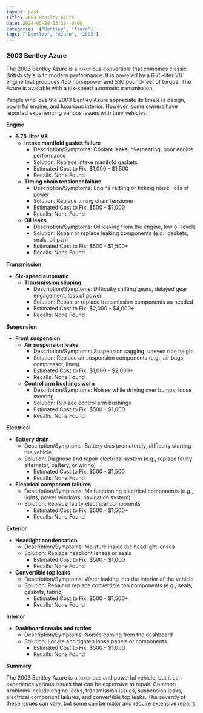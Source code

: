 ```yaml
---
layout: post
title: 2003 Bentley Azure
date: 2024-03-28 23:38 -0400
categories: ["Bentley", "Azure"]
tags: ["Bentley", "Azure", "2003"]
---
```

### 2003 Bentley Azure

The 2003 Bentley Azure is a luxurious convertible that combines classic British style with modern performance. It is powered by a 6.75-liter V8 engine that produces 450 horsepower and 530 pound-feet of torque. The Azure is available with a six-speed automatic transmission.

People who love the 2003 Bentley Azure appreciate its timeless design, powerful engine, and luxurious interior. However, some owners have reported experiencing various issues with their vehicles.

**Engine**

* **6.75-liter V8**
    * **Intake manifold gasket failure**
        * Description/Symptoms: Coolant leaks, overheating, poor engine performance
        * Solution: Replace intake manifold gaskets
        * Estimated Cost to Fix: $1,000 - $1,500
        * Recalls: None Found
    * **Timing chain tensioner failure**
        * Description/Symptoms: Engine rattling or ticking noise, loss of power
        * Solution: Replace timing chain tensioner
        * Estimated Cost to Fix: $500 - $1,000
        * Recalls: None Found
    * **Oil leaks**
        * Description/Symptoms: Oil leaking from the engine, low oil levels
        * Solution: Repair or replace leaking components (e.g., gaskets, seals, oil pan)
        * Estimated Cost to Fix: $500 - $1,500+
        * Recalls: None Found

**Transmission**

* **Six-speed automatic**
    * **Transmission slipping**
        * Description/Symptoms: Difficulty shifting gears, delayed gear engagement, loss of power
        * Solution: Repair or replace transmission components as needed
        * Estimated Cost to Fix: $2,000 - $4,000+
        * Recalls: None Found

**Suspension**

* **Front suspension**
    * **Air suspension leaks**
        * Description/Symptoms: Suspension sagging, uneven ride height
        * Solution: Replace air suspension components (e.g., air bags, compressor, lines)
        * Estimated Cost to Fix: $1,000 - $2,000+
        * Recalls: None Found
    * **Control arm bushings worn**
        * Description/Symptoms: Noises while driving over bumps, loose steering
        * Solution: Replace control arm bushings
        * Estimated Cost to Fix: $500 - $1,000
        * Recalls: None Found

**Electrical**

* **Battery drain**
    * Description/Symptoms: Battery dies prematurely, difficulty starting the vehicle
    * Solution: Diagnose and repair electrical system (e.g., replace faulty alternator, battery, or wiring)
        * Estimated Cost to Fix: $500 - $1,500
        * Recalls: None Found
* **Electrical component failures**
    * Description/Symptoms: Malfunctioning electrical components (e.g., lights, power windows, navigation system)
    * Solution: Replace faulty electrical components
        * Estimated Cost to Fix: $500 - $1,500+
        * Recalls: None Found

**Exterior**

* **Headlight condensation**
    * Description/Symptoms: Moisture inside the headlight lenses
    * Solution: Replace headlight lenses or seals
        * Estimated Cost to Fix: $500 - $1,000
        * Recalls: None Found
* **Convertible top leaks**
    * Description/Symptoms: Water leaking into the interior of the vehicle
    * Solution: Repair or replace convertible top components (e.g., seals, gaskets, fabric)
        * Estimated Cost to Fix: $500 - $1,500+
        * Recalls: None Found

**Interior**

* **Dashboard creaks and rattles**
    * Description/Symptoms: Noises coming from the dashboard
    * Solution: Locate and tighten loose panels or components
        * Estimated Cost to Fix: $500 - $1,000
        * Recalls: None Found

**Summary**

The 2003 Bentley Azure is a luxurious and powerful vehicle, but it can experience various issues that can be expensive to repair. Common problems include engine leaks, transmission issues, suspension leaks, electrical component failures, and convertible top leaks. The severity of these issues can vary, but some can be major and require extensive repairs.
